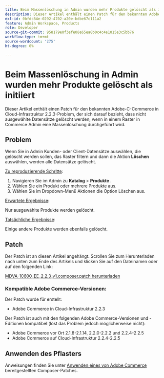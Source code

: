 ```yaml
---
title: Beim Massenlöschung in Admin wurden mehr Produkte gelöscht als initiiert
description: Dieser Artikel enthält einen Patch für den bekannten Adobe-С-Commerce in Cloud-Infrastruktur 2.2.3-Problem, der sich darauf bezieht, dass nicht ausgewählte Datensätze gelöscht werden, wenn in einem Raster in Commerce Admin eine Massenlöschung durchgeführt wird.
exl-id: 0bfdc84e-0292-4702-a20e-bdbe67c111a2
feature: Admin Workspace, Products
role: Developer
source-git-commit: 958179e0f3efe08e65ea8b0c4c4e1015e3c5bb76
workflow-type: tm+mt
source-wordcount: '275'
ht-degree: 0%

---
```


# Beim Massenlöschung in Admin wurden mehr Produkte gelöscht als initiiert

Dieser Artikel enthält einen Patch für den bekannten Adobe-С-Commerce in Cloud-Infrastruktur 2.2.3-Problem, der sich darauf bezieht, dass nicht ausgewählte Datensätze gelöscht werden, wenn in einem Raster in Commerce Admin eine Massenlöschung durchgeführt wird.

## Problem

Wenn Sie in Admin Kunden- oder Client-Datensätze auswählen, die gelöscht werden sollen, das Raster filtern und dann die Aktion **Löschen** auswählen, werden alle Datensätze gelöscht.

<u>Zu reproduzierende Schritte</u>:

1. Navigieren Sie im Admin zu **Katalog** > **Produkte** .
1. Wählen Sie ein Produkt oder mehrere Produkte aus.
1. Wählen Sie im Dropdown-Menü Aktionen die Option Löschen aus.

<u>Erwartete Ergebnisse</u>:

Nur ausgewählte Produkte werden gelöscht.

<u>Tatsächliche Ergebnisse</u>:

Einige andere Produkte werden ebenfalls gelöscht.

## Patch

Der Patch ist an diesen Artikel angehängt. Scrollen Sie zum Herunterladen nach unten zum Ende des Artikels und klicken Sie auf den Dateinamen oder auf den folgenden Link:

[MDVA-10600\_EE\_2.2.3\_v1.composer.patch herunterladen](assets/MDVA-10600_EE_2.2.3_v1.composer.patch.zip)

### Kompatible Adobe Commerce-Versionen:

Der Patch wurde für erstellt:

* Adobe Commerce in Cloud-Infrastruktur 2.2.3

Der Patch ist auch mit den folgenden Adobe Commerce-Versionen und -Editionen kompatibel (löst das Problem jedoch möglicherweise nicht):

* Adobe Commerce vor Ort 2.1.8-2.1.14, 2.2.0-2.2.2 und 2.2.4-2.2.5
* Adobe Commerce auf Cloud-Infrastruktur 2.2.4-2.2.5

## Anwenden des Pflasters

Anweisungen finden Sie unter [Anwenden eines von Adobe Commerce](/help/how-to/general/how-to-apply-a-composer-patch-provided-by-magento.md) bereitgestellten Composer-Patches.
